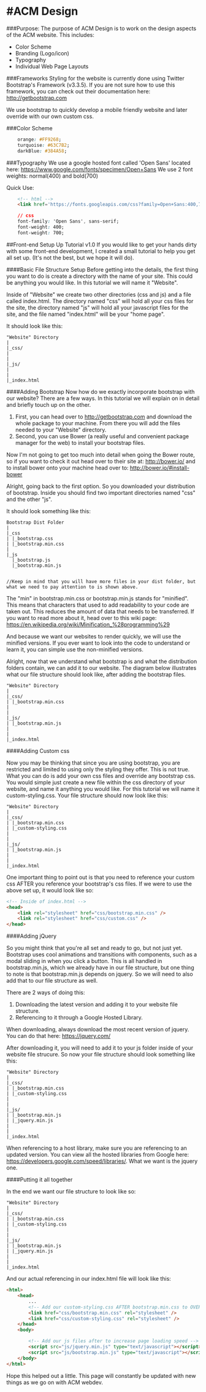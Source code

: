#ACM Design
=====

###Purpose:
The purpose of ACM Design is to work on the design aspects of the ACM website. This includes:
- Color Scheme
- Branding (Logo/icon)
- Typography
- Individual Web Page Layouts

###Frameworks
Styling for the website is currently done using Twitter Bootstrap's Framework (v3.3.5). If you are not sure how to use this framework, you can check out their documentation here: http://getbootstrap.com 

We use bootstrap to quickly develop a mobile friendly website and later override with our own custom css.

###Color Scheme
```css
    orange: #FF9268;
    turquoise: #63C7B2;
    darkBlue: #384A58;
```

###Typography
We use a google hosted font called 'Open Sans' located here: https://www.google.com/fonts/specimen/Open+Sans
We use 2 font weights: normal(400) and bold(700)

Quick Use:
```html
    <!-- html -->
    <link href='https://fonts.googleapis.com/css?family=Open+Sans:400,700' rel='stylesheet' type='text/css'>
```

```css
    // css
    font-family: 'Open Sans', sans-serif;
    font-weight: 400;
    font-weight: 700;
```


##Front-end Setup Up Tutorial v1.0
If you would like to get your hands dirty with some front-end development, I created a small tutorial to help you get all set up. (It's not the best, but we hope it will do).

####Basic File Structure Setup
Before getting into the details, the first thing you want to do is create a directory with the name of your site. This could be anything you would like. In this tutorial we will name it "Website".

Inside of "Website" we create two other directories (css and js) and a file called index.html. The directory named "css" will hold all your css files for the site, the directory named "js" will hold all your javascript files for the site, and the file named "index.html" will be your "home page". 

It should look like this:
    
    "Website" Directory
    |
    |_css/
    | 
    |
    |_js/
    | 
    |
    |_index.html

####Adding Bootstrap
Now how do we exactly incorporate bootstrap with our website? There are a few ways. In this tutorial we will explain on in detail and briefly touch up on the other.

1. First, you can head over to http://getbootstrap.com and download the whole package to your machine. From there you will add the files needed to your "Website" directory.
2. Second, you can use Bower (a really useful and convenient package manager for the web) to install your bootstrap files.

Now I'm not going to get too much into detail when going the Bower route, so if you want to check it out head over to their site at: http://bower.io/ and to install bower onto your machine head over to: http://bower.io/#install-bower 

Alright, going back to the first option. So you downloaded your distribution of bootstrap. Inside you should find two important directories named "css" and the other "js". 

It should look something like this:

    Bootstrap Dist Folder
    |
    |_css
    | |_bootstrap.css
    | |_bootstrap.min.css
    |
    |_js
      |_bootstrap.js
      |_bootstrap.min.js
    

    //Keep in mind that you will have more files in your dist folder, but what we need to pay attention to is shown above.

The "min" in bootstrap.min.css or bootstrap.min.js stands for "minified". This means that characters that used to add readability to your code are taken out. This reduces the amount of data that needs to be transferred. If you want to read more about it, head over to this wiki page: https://en.wikipedia.org/wiki/Minification_%28programming%29

And because we want our websites to render quickly, we will use the minified versions. If you ever want to look into the code to understand or learn it, you can simple use the non-minified versions.

Alright, now that we understand what bootstrap is and what the distribution folders contain, we can add it to our website. The diagram below illustrates what our file structure should look like, after adding the bootstrap files.


    "Website" Directory
    |
    |_css/
    | |_bootstrap.min.css
    | 
    |
    |_js/
    | |_bootstrap.min.js
    | 
    |
    |_index.html

####Adding Custom css 

Now you may be thinking that since you are using bootstrap, you are restricted and limited to using only the styling they offer. This is not true. What you can do is add your own css files and override any bootstrap css. You would simple just create a new file within the css directory of your website, and name it anything you would like. For this tutorial we will name it custom-styling.css. Your file structure should now look like this:

    "Website" Directory
    |
    |_css/
    | |_bootstrap.min.css
    | |_custom-styling.css
    | 
    |
    |_js/
    | |_bootstrap.min.js
    | 
    |
    |_index.html

One important thing to point out is that you need to reference your custom css AFTER you reference your bootstrap's css files. If we were to use the above set up, it would look like so:


```html
<!-- Inside of index.html -->
<head>
	<link rel="stylesheet" href="css/bootstrap.min.css" />
	<link rel="stylesheet" href="css/custom.css" />
</head>
```
####Adding jQuery

So you might think that you're all set and ready to go, but not just yet. Bootstrap uses cool animations and transitions with components, such as a modal sliding in when you click a button. This is all handled in bootstrap.min.js, which we already have in our file structure, but one thing to note is that bootstrap.min.js depends on jquery. So we will need to also add that to our file structure as well.

There are 2 ways of doing this:

1. Downloading the latest version and adding it to your website file structure.
2. Referencing to it through a Google Hosted Library.

When downloading, always download the most recent version of jquery. You can do that here: https://jquery.com/

After downloading it, you will need to add it to your js folder inside of your website file strucure. So now your file structure should look something like this:

    "Website" Directory
    |
    |_css/
    | |_bootstrap.min.css
    | |_custom-styling.css
    | 
    |
    |_js/
    | |_bootstrap.min.js
    | |_jquery.min.js
    | 
    |
    |_index.html

When referencing to a host library, make sure you are referencing to an updated version. You can view all the hosted libraries from Google here: https://developers.google.com/speed/libraries/. What we want is the jquery one.

####Putting it all together

In the end we want our file structure to look like so:

    "Website" Directory
    |
    |_css/
    | |_bootstrap.min.css
    | |_custom-styling.css
    | 
    |
    |_js/
    | |_bootstrap.min.js
    | |_jquery.min.js
    | 
    |
    |_index.html

And our actual referencing in our index.html file will look like this:
```html
<html>
	<head>
		...
		<!-- Add our custom-styling.css AFTER bootstrap.min.css to OVERRIDE bootstrap -->
		<link href="css/bootstrap.min.css" rel="stylesheet" />
		<link href="css/custom-styling.css" rel="stylesheet" />
	</head>
	<body>

		<!-- Add our js files after to increase page loading speed -->
		<script src="js/jquery.min.js" type="text/javascript"></script>
		<script src="js/bootstrap.min.js" type="text/javascript"></script>
	</body>
</html>
```

Hope this helped out a little. This page will constantly be updated with new things as we go on with ACM webdev.



